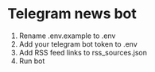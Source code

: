# Telegram news bot

1. Rename .env.example to .env
2. Add your telegram bot token to .env
2. Add RSS feed links to rss_sources.json
3. Run bot